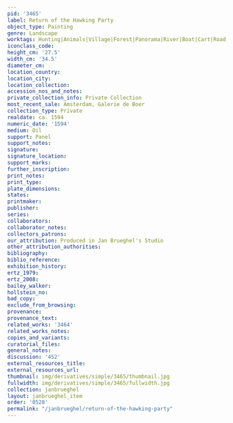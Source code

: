 ```yaml
---
pid: '3465'
label: Return of the Hawking Party
object_type: Painting
genre: Landscape
worktags: Hunting|Animals|Village|Forest|Panorama|River|Boat|Cart|Road
iconclass_code:
height_cm: '27.5'
width_cm: '34.5'
diameter_cm:
location_country:
location_city:
location_collection:
accession_nos_and_notes:
private_collection_info: Private Collection
most_recent_sale: Amsterdam, Galerie de Boer
collection_type: Private
realdate: ca. 1594
numeric_date: '1594'
medium: Oil
support: Panel
support_notes:
signature:
signature_location:
support_marks:
further_inscription:
print_notes:
print_type:
plate_dimensions:
states:
printmaker:
publisher:
series:
collaborators:
collaborator_notes:
collectors_patrons:
our_attribution: Produced in Jan Brueghel's Studio
other_attribution_authorities:
bibliography:
biblio_reference:
exhibition_history:
ertz_1979:
ertz_2008:
bailey_walker:
hollstein_no:
bad_copy:
exclude_from_browsing:
provenance:
provenance_text:
related_works: '3464'
related_works_notes:
copies_and_variants:
curatorial_files:
general_notes:
discussion: '452'
external_resources_title:
external_resources_url:
thumbnail: img/derivatives/simple/3465/thumbnail.jpg
fullwidth: img/derivatives/simple/3465/fullwidth.jpg
collection: janbrueghel
layout: janbrueghel_item
order: '0528'
permalink: "/janbrueghel/return-of-the-hawking-party"
---
```


